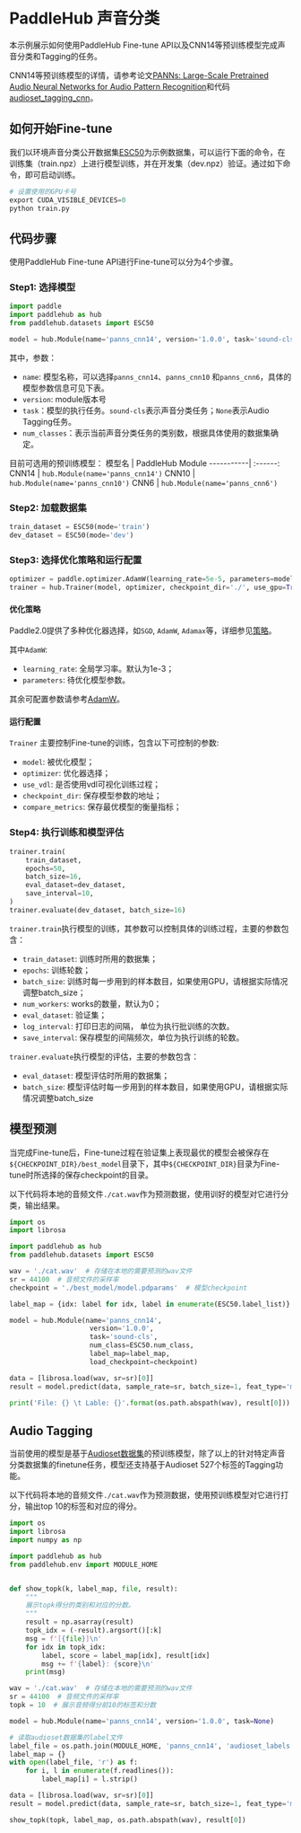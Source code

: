 # PaddleHub 声音分类

本示例展示如何使用PaddleHub Fine-tune API以及CNN14等预训练模型完成声音分类和Tagging的任务。

CNN14等预训练模型的详情，请参考论文[PANNs: Large-Scale Pretrained Audio Neural Networks for Audio Pattern Recognition](https://arxiv.org/pdf/1912.10211.pdf)和代码[audioset_tagging_cnn](https://github.com/qiuqiangkong/audioset_tagging_cnn)。


## 如何开始Fine-tune

我们以环境声音分类公开数据集[ESC50](https://github.com/karolpiczak/ESC-50)为示例数据集，可以运行下面的命令，在训练集（train.npz）上进行模型训练，并在开发集（dev.npz）验证。通过如下命令，即可启动训练。

```python
# 设置使用的GPU卡号
export CUDA_VISIBLE_DEVICES=0
python train.py
```


## 代码步骤

使用PaddleHub Fine-tune API进行Fine-tune可以分为4个步骤。

### Step1: 选择模型

```python
import paddle
import paddlehub as hub
from paddlehub.datasets import ESC50

model = hub.Module(name='panns_cnn14', version='1.0.0', task='sound-cls', num_class=ESC50.num_class)
```

其中，参数：
- `name`: 模型名称，可以选择`panns_cnn14`、`panns_cnn10` 和`panns_cnn6`，具体的模型参数信息可见下表。
- `version`: module版本号
- `task`：模型的执行任务。`sound-cls`表示声音分类任务；`None`表示Audio Tagging任务。
- `num_classes`：表示当前声音分类任务的类别数，根据具体使用的数据集确定。

目前可选用的预训练模型：
模型名      | PaddleHub Module
-----------| :------:
CNN14      | `hub.Module(name='panns_cnn14')`
CNN10      | `hub.Module(name='panns_cnn10')`
CNN6       | `hub.Module(name='panns_cnn6')`

### Step2: 加载数据集

```python
train_dataset = ESC50(mode='train')
dev_dataset = ESC50(mode='dev')
```

### Step3: 选择优化策略和运行配置

```python
optimizer = paddle.optimizer.AdamW(learning_rate=5e-5, parameters=model.parameters())
trainer = hub.Trainer(model, optimizer, checkpoint_dir='./', use_gpu=True)
```

#### 优化策略

Paddle2.0提供了多种优化器选择，如`SGD`, `AdamW`, `Adamax`等，详细参见[策略](https://www.paddlepaddle.org.cn/documentation/docs/zh/api/paddle/optimizer/Overview_cn.html)。

其中`AdamW`:

- `learning_rate`: 全局学习率。默认为1e-3；
- `parameters`: 待优化模型参数。

其余可配置参数请参考[AdamW](https://www.paddlepaddle.org.cn/documentation/docs/zh/api/paddle/optimizer/adamw/AdamW_cn.html#cn-api-paddle-optimizer-adamw)。

#### 运行配置

`Trainer` 主要控制Fine-tune的训练，包含以下可控制的参数:

- `model`: 被优化模型；
- `optimizer`: 优化器选择；
- `use_vdl`: 是否使用vdl可视化训练过程；
- `checkpoint_dir`: 保存模型参数的地址；
- `compare_metrics`: 保存最优模型的衡量指标；


### Step4: 执行训练和模型评估

```python
trainer.train(
    train_dataset,
    epochs=50,
    batch_size=16,
    eval_dataset=dev_dataset,
    save_interval=10,
)
trainer.evaluate(dev_dataset, batch_size=16)
```

`trainer.train`执行模型的训练，其参数可以控制具体的训练过程，主要的参数包含：

- `train_dataset`: 训练时所用的数据集；
- `epochs`: 训练轮数；
- `batch_size`: 训练时每一步用到的样本数目，如果使用GPU，请根据实际情况调整batch_size；
- `num_workers`: works的数量，默认为0；
- `eval_dataset`: 验证集；
- `log_interval`: 打印日志的间隔， 单位为执行批训练的次数。
- `save_interval`: 保存模型的间隔频次，单位为执行训练的轮数。

`trainer.evaluate`执行模型的评估，主要的参数包含：

- `eval_dataset`: 模型评估时所用的数据集；
- `batch_size`: 模型评估时每一步用到的样本数目，如果使用GPU，请根据实际情况调整batch_size


## 模型预测

当完成Fine-tune后，Fine-tune过程在验证集上表现最优的模型会被保存在`${CHECKPOINT_DIR}/best_model`目录下，其中`${CHECKPOINT_DIR}`目录为Fine-tune时所选择的保存checkpoint的目录。

以下代码将本地的音频文件`./cat.wav`作为预测数据，使用训好的模型对它进行分类，输出结果。

```python
import os
import librosa

import paddlehub as hub
from paddlehub.datasets import ESC50

wav = './cat.wav'  # 存储在本地的需要预测的wav文件
sr = 44100  # 音频文件的采样率
checkpoint = './best_model/model.pdparams'  # 模型checkpoint

label_map = {idx: label for idx, label in enumerate(ESC50.label_list)}

model = hub.Module(name='panns_cnn14',
                    version='1.0.0',
                    task='sound-cls',
                    num_class=ESC50.num_class,
                    label_map=label_map,
                    load_checkpoint=checkpoint)

data = [librosa.load(wav, sr=sr)[0]]
result = model.predict(data, sample_rate=sr, batch_size=1, feat_type='mel', use_gpu=True)

print('File: {} \t Lable: {}'.format(os.path.abspath(wav), result[0]))
```


## Audio Tagging

当前使用的模型是基于[Audioset数据集](https://research.google.com/audioset/)的预训练模型，除了以上的针对特定声音分类数据集的finetune任务，模型还支持基于Audioset 527个标签的Tagging功能。

以下代码将本地的音频文件`./cat.wav`作为预测数据，使用预训练模型对它进行打分，输出top 10的标签和对应的得分。

```python
import os
import librosa
import numpy as np

import paddlehub as hub
from paddlehub.env import MODULE_HOME


def show_topk(k, label_map, file, result):
    """
    展示topk得分的类别和对应的分数。
    """
    result = np.asarray(result)
    topk_idx = (-result).argsort()[:k]
    msg = f'[{file}]\n'
    for idx in topk_idx:
        label, score = label_map[idx], result[idx]
        msg += f'{label}: {score}\n'
    print(msg)

wav = './cat.wav'  # 存储在本地的需要预测的wav文件
sr = 44100  # 音频文件的采样率
topk = 10  # 展示音频得分前10的标签和分数

model = hub.Module(name='panns_cnn14', version='1.0.0', task=None)

# 读取audioset数据集的label文件
label_file = os.path.join(MODULE_HOME, 'panns_cnn14', 'audioset_labels.txt')
label_map = {}
with open(label_file, 'r') as f:
    for i, l in enumerate(f.readlines()):
        label_map[i] = l.strip()

data = [librosa.load(wav, sr=sr)[0]]
result = model.predict(data, sample_rate=sr, batch_size=1, feat_type='mel', use_gpu=True)

show_topk(topk, label_map, os.path.abspath(wav), result[0])
```
